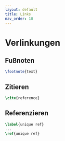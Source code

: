 ```yaml
---
layout: default
title: Links
nav_order: 10
---
```


# Verlinkungen

## Fußnoten
```latex
\footnote{text}
```

## Zitieren
```latex
\cite{reference}
```

## Referenzieren
```latex
\label{unique ref}
...
\ref{unique ref}
```
